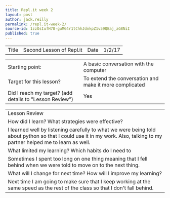 ```yaml
---
title: Repl.it week 2
layout: post
author: jack.reilly
permalink: /repl.it-week-2/
source-id: 1zzOsIufH78-guM64r1tChhJdnkpZ1v59QBaj_aG8NiI
published: true
---
```

<table>
  <tr>
    <td>Title</td>
    <td>Second Lesson of Repl.it</td>
    <td>Date</td>
    <td>1/2/17</td>
  </tr>
</table>


<table>
  <tr>
    <td>Starting point:</td>
    <td>A basic conversation with the computer</td>
  </tr>
  <tr>
    <td>Target for this lesson?</td>
    <td>To extend the conversation and make it more complicated</td>
  </tr>
  <tr>
    <td>Did I reach my target? 
(add details to "Lesson Review")</td>
    <td>Yes</td>
  </tr>
</table>


<table>
  <tr>
    <td>Lesson Review</td>
  </tr>
  <tr>
    <td>How did I learn? What strategies were effective? </td>
  </tr>
  <tr>
    <td>I learned well by listening carefully to what we were being told about python so that I could use it in my work. Also, talking to my partner helped me to learn as well.

</td>
  </tr>
  <tr>
    <td>What limited my learning? Which habits do I need to </td>
  </tr>
  <tr>
    <td>Sometimes I spent too long on one thing meaning that I fell behind when we were told to move on to the next thing.</td>
  </tr>
  <tr>
    <td>What will I change for next time? How will I improve my learning?</td>
  </tr>
  <tr>
    <td>Next time I am going to make sure that I keep working at the same speed as the rest of the class so that I don't fall behind.</td>
  </tr>
</table>



